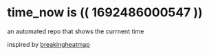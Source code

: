 # time_now is (( 1692486000547 ))

an automated repo that shows the currnent time

inspired by [breakingheatmap](https://github.com/breakingheatmap/breakingheatmap)